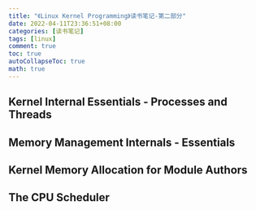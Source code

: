 ```yaml
---
title: "《Linux Kernel Programming》读书笔记-第二部分"
date: 2022-04-11T23:36:51+08:00
categories: [读书笔记]
tags: [linux]
comment: true
toc: true
autoCollapseToc: true
math: true
---
```


## Kernel Internal Essentials - Processes and Threads

## Memory Management Internals - Essentials

## Kernel Memory Allocation for Module Authors

## The CPU Scheduler
